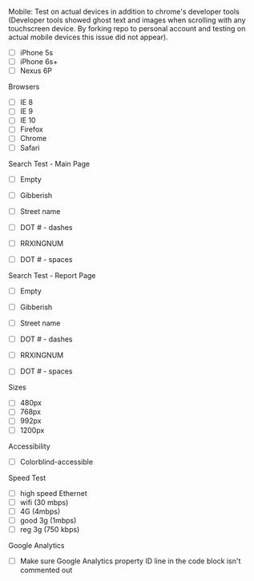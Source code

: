 
Mobile: Test on actual devices in addition to chrome's developer tools (Developer tools showed ghost text and images when scrolling with any touchscreen device. By forking repo to personal account and testing on actual mobile devices this issue did not appear).
- [ ] iPhone 5s
- [ ] iPhone 6s+
- [ ] Nexus 6P

Browsers
- [ ] IE 8
- [ ] IE 9
- [ ] IE 10
- [ ] Firefox
- [ ] Chrome
- [ ] Safari

Search Test - Main Page
- [ ] Empty
- [ ] Gibberish
- [ ] Street name
- [ ] DOT # - dashes
- [ ] RRXINGNUM
- [ ] DOT # - spaces


Search Test - Report Page
- [ ] Empty
- [ ] Gibberish
- [ ] Street name
- [ ] DOT # - dashes
- [ ] RRXINGNUM
- [ ] DOT # - spaces


Sizes
- [ ] 480px
- [ ] 768px
- [ ] 992px
- [ ] 1200px

Accessibility
- [ ] Colorblind-accessible

Speed Test
- [ ] high speed Ethernet
- [ ] wifi (30 mbps)
- [ ] 4G (4mbps)
- [ ] good 3g (1mbps)
- [ ] reg 3g (750 kbps)

Google Analytics
- [ ] Make sure Google Analytics property ID line in the code block isn't commented out

